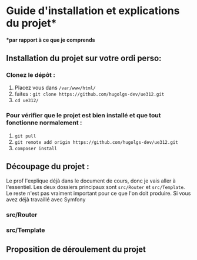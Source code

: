 # Guide d'installation et explications du projet*

#### *par rapport à ce que je comprends

## Installation du projet sur votre ordi perso:

### Clonez le dépôt :

1. Placez vous dans ```/var/www/html/``` 
2. faites : ```git clone https://github.com/hugolgs-dev/ue312.git```
3. ```cd ue312/```

### Pour vérifier que le projet est bien installé et que tout fonctionne normalement :

1. ```git pull``` 
2. ```git remote add origin https://github.com/hugolgs-dev/ue312.git```
3. ```composer install```

## Découpage du projet :

Le prof l'explique déjà dans le document de cours, donc je vais aller à l'essentiel.
Les deux dossiers principaux sont ```src/Router``` et ```src/Template```. 
Le reste n'est pas vraiment important pour ce que l'on doit produire.
Si vous avez déjà travaillé avec Symfony
### src/Router


### src/Template


## Proposition de déroulement du projet

